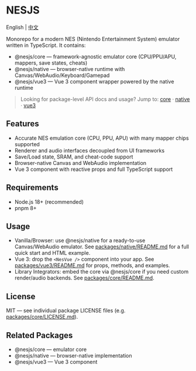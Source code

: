 # NESJS

English | [中文](./README.zh-CN.md)

Monorepo for a modern NES (Nintendo Entertainment System) emulator written in TypeScript. It contains:

- @nesjs/core — framework-agnostic emulator core (CPU/PPU/APU, mappers, save states, cheats)
- @nesjs/native — browser-native runtime with Canvas/WebAudio/Keyboard/Gamepad
- @nesjs/vue3 — Vue 3 component wrapper powered by the native runtime

> Looking for package-level API docs and usage? Jump to: [core](./packages/core/README.md) · [native](./packages/native/README.md) · [vue3](./packages/vue3/README.md)

## Features

- Accurate NES emulation core (CPU, PPU, APU) with many mapper chips supported
- Renderer and audio interfaces decoupled from UI frameworks
- Save/Load state, SRAM, and cheat-code support
- Browser-native Canvas and WebAudio implementation
- Vue 3 component with reactive props and full TypeScript support

## Requirements

- Node.js 18+ (recommended)
- pnpm 8+

## Usage

- Vanilla/Browser: use @nesjs/native for a ready-to-use Canvas/WebAudio emulator. See [packages/native/README.md](./packages/native/README.md) for a full quick start and HTML example.
- Vue 3: drop the `<NesVue />` component into your app. See [packages/vue3/README.md](./packages/vue3/README.md) for props, methods, and examples.
- Library Integrators: embed the core via @nesjs/core if you need custom render/audio backends. See [packages/core/README.md](./packages/core/README.md).

## License

MIT — see individual package LICENSE files (e.g. [packages/core/LICENSE.md](./packages/core/LICENSE.md)).

## Related Packages

- @nesjs/core — emulator core
- @nesjs/native — browser-native implementation
- @nesjs/vue3 — Vue 3 component

